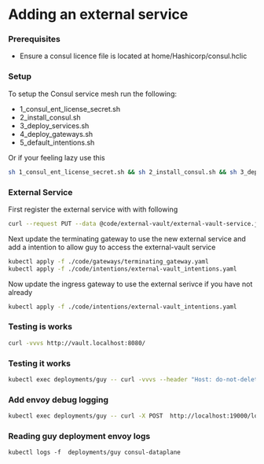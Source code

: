 # Adding an external service

### Prerequisites
* Ensure a consul licence file is located at home/Hashicorp/consul.hclic

### Setup
To setup the Consul service mesh run the following:

* 1_consul_ent_license_secret.sh
* 2_install_consul.sh
* 3_deploy_services.sh
* 4_deploy_gateways.sh
* 5_default_intentions.sh

Or if your feeling lazy use this
```bash
sh 1_consul_ent_license_secret.sh && sh 2_install_consul.sh && sh 3_deploy_services.sh && sh 4_deploy_gateways.sh && sh 5_default_intentions.sh
```

### External Service

First register the external service with with following
```bash
curl --request PUT --data @code/external-vault/external-vault-service.json localhost:8500/v1/catalog/register
```

Next update the terminating gateway to use the new external service and add a intention to allow guy to access the external-vault service
```bash
kubectl apply -f ./code/gateways/terminating_gateway.yaml
kubectl apply -f ./code/intentions/external-vault_intentions.yaml 
```

Now update the ingress gateway to use the external serivce if you have not already
```bash
kubectl apply -f ./code/intentions/external-vault_intentions.yaml 
```

### Testing is works
```bash
curl -vvvs http://vault.localhost:8080/
```

### Testing it works
```bash
kubectl exec deployments/guy -- curl -vvvs --header "Host: do-not-delete-ever.vault.92607e45-319d-44bd-9879-284b72f492b8.aws.hashicorp.cloud" http://localhost:1234/
```

### Add envoy debug logging
```bash
kubectl exec deployments/guy -- curl -X POST  http://localhost:19000/logging?level=debug
```

### Reading guy deployment envoy logs
```bah
kubectl logs -f  deployments/guy consul-dataplane
```
